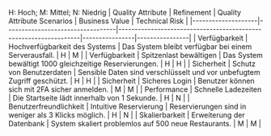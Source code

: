 H: Hoch; M: Mittel; N: Niedrig
| Quality Attribute  | Refinement                      | Quality Attribute Scenarios                                      | Business Value | Technical Risk |
|--------------------|----------------------------------|------------------------------------------------------------------|----------------|----------------|
| Verfügbarkeit      | Hochverfügbarkeit des Systems   | Das System bleibt verfügbar bei einem Serverausfall.             | H              | M              |
| Verfügbarkeit      | Spitzenlast bewältigen          | Das System bewältigt 1000 gleichzeitige Reservierungen.          | H              | H              |
| Sicherheit         | Schutz von Benutzerdaten        | Sensible Daten sind verschlüsselt und vor unbefugtem Zugriff geschützt. | H         | H              |
| Sicherheit         | Sicheres Login                  | Benutzer können sich mit 2FA sicher anmelden.                    | M              | M              |
| Performance        | Schnelle Ladezeiten             | Die Startseite lädt innerhalb von 1 Sekunde.                     | H              | N              |
| Benutzerfreundlichkeit | Intuitive Reservierung         | Reservierungen sind in weniger als 3 Klicks möglich.             | H              | N              |
| Skalierbarkeit     | Erweiterung der Datenbank       | System skaliert problemlos auf 500 neue Restaurants.             | M              | M              |
